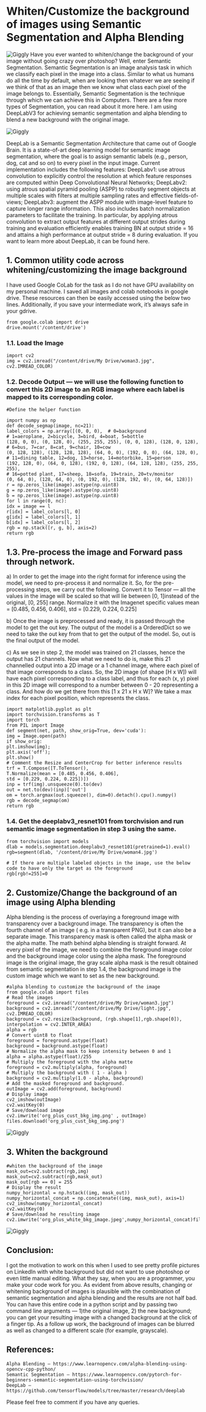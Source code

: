 # Whiten/Customize the background of images using Semantic Segmentation and Alpha Blending

![Giggly](images/res1.png)
Have you ever wanted to whiten/change the background of your image without going crazy over photoshop? Well, enter Semantic Segmentation. Semantic Segmentation is an image analysis task in which we classify each pixel in the image into a class. Similar to what us humans do all the time by default, when are looking then whatever we are seeing if we think of that as an image then we know what class each pixel of the image belongs to. Essentially, Semantic Segmentation is the technique through which we can achieve this in Computers. There are a few more types of Segmentation, you can read about it more here.
I am using DeepLabV3 for achieving semantic segmentation and alpha blending to blend a new background with the original image.

![Giggly](images/res2.png)

DeepLab is a Semantic Segmentation Architecture that came out of Google Brain. It is a state-of-art deep learning model for semantic image segmentation, where the goal is to assign semantic labels (e.g., person, dog, cat and so on) to every pixel in the input image. Current implementation includes the following features: DeepLabv1: use atrous convolution to explicitly control the resolution at which feature responses are computed within Deep Convolutional Neural Networks; DeepLabv2: using atrous spatial pyramid pooling (ASPP) to robustly segment objects at multiple scales with filters at multiple sampling rates and effective fields-of-views; DeepLabv3: augment the ASPP module with image-level feature to capture longer range information. This also includes batch normalization parameters to facilitate the training. In particular, by applying atrous convolution to extract output features at different output strides during training and evaluation efficiently enables training BN at output stride = 16 and attains a high performance at output stride = 8 during evaluation. If you want to learn more about DeepLab, it can be found here.
  
## 1. Common utility code across whitening/customizing the image background
I have used Google CoLab for the task as I do not have GPU availability on my personal machine. I saved all images and colab notebooks in google drive. These resources can then be easily accessed using the below two lines. Additionally, if you save your intermediate work, it’s always safe in your gdrive.
```
from google.colab import drive
drive.mount('/content/drive')
```
### 1.1. Load the Image
```
import cv2
img = cv2.imread("/content/drive/My Drive/woman3.jpg", cv2.IMREAD_COLOR)
```
### 1.2. Decode Output — we will use the following function to convert this 2D image to an RGB image where each label is mapped to its corresponding color.
```
#Define the helper function

import numpy as np
def decode_segmap(image, nc=21):
label_colors = np.array([(0, 0, 0),  # 0=background
# 1=aeroplane, 2=bicycle, 3=bird, 4=boat, 5=bottle
(128, 0, 0), (0, 128, 0), (255, 255, 255), (0, 0, 128), (128, 0, 128),
# 6=bus, 7=car, 8=cat, 9=chair, 10=cow
(0, 128, 128), (128, 128, 128), (64, 0, 0), (192, 0, 0), (64, 128, 0),
# 11=dining table, 12=dog, 13=horse, 14=motorbike, 15=person
(192, 128, 0), (64, 0, 128), (192, 0, 128), (64, 128, 128), (255, 255, 255),
# 16=potted plant, 17=sheep, 18=sofa, 19=train, 20=tv/monitor
(0, 64, 0), (128, 64, 0), (0, 192, 0), (128, 192, 0), (0, 64, 128)])
r = np.zeros_like(image).astype(np.uint8)
g = np.zeros_like(image).astype(np.uint8)
b = np.zeros_like(image).astype(np.uint8)
for l in range(0, nc):
idx = image == l
r[idx] = label_colors[l, 0]
g[idx] = label_colors[l, 1]
b[idx] = label_colors[l, 2]
rgb = np.stack([r, g, b], axis=2)
return rgb
```

## 1.3. Pre-process the image and Forward pass through network.
a) In order to get the image into the right format for inference using the model, we need to pre-process it and normalize it. So, for the pre-processing steps, we carry out the following.
Convert it to Tensor — all the values in the image will be scaled so that will lie between [0, 1]instead of the original, [0, 255] range. Normalize it with the Imagenet specific values mean = [0.485, 0.456, 0.406], std = [0.229, 0.224, 0.225]

b) Once the image is preprocessed and ready, it is passed through the model to get the out key. The output of the model is a OrderedDict so we need to take the out key from that to get the output of the model. So, out is the final output of the model.

c) As we see in step 2, the model was trained on 21 classes, hence the output has 21 channels. Now what we need to do is, make this 21 channelled output into a 2D image or a 1 channel image, where each pixel of that image corresponds to a class. So, the 2D image (of shape [H x W]) will have each pixel corresponding to a class label, and thus for each (x, y) pixel in this 2D image will correspond to a number between 0 - 20 representing a class. And how do we get there from this [1 x 21 x H x W]? We take a max index for each pixel position, which represents the class.
```
import matplotlib.pyplot as plt
import torchvision.transforms as T
import torch
from PIL import Image
def segment(net, path, show_orig=True, dev='cuda'):
img = Image.open(path)
if show_orig: 
plt.imshow(img); 
plt.axis('off'); 
plt.show()
# Comment the Resize and CenterCrop for better inference results
trf = T.Compose([T.ToTensor(),
T.Normalize(mean = [0.485, 0.456, 0.406],
std = [0.229, 0.224, 0.225])])
inp = trf(img).unsqueeze(0).to(dev)
out = net.to(dev)(inp)['out']
om = torch.argmax(out.squeeze(), dim=0).detach().cpu().numpy()
rgb = decode_segmap(om)
return rgb
```
### 1.4. Get the deeplabv3_resnet101 from torchvision and run semantic image segmentation in step 3 using the same.
```
from torchvision import models
dlab = models.segmentation.deeplabv3_resnet101(pretrained=1).eval()
rgb=segment(dlab, '/content/drive/My Drive/woman4.jpg')

# If there are multiple labeled objects in the image, use the below code to have only the target as the foreground
rgb[rgb!=255]=0
```
## 2. Customize/Change the background of an image using Alpha blending
Alpha blending is the process of overlaying a foreground image with transparency over a background image. The transparency is often the fourth channel of an image ( e.g. in a transparent PNG), but it can also be a separate image. This transparency mask is often called the alpha mask or the alpha matte. The math behind alpha blending is straight forward. At every pixel of the image, we need to combine the foreground image color and the background image color using the alpha mask.
The foreground image is the original image, the gray scale alpha mask is the result obtained from semantic segmentation in step 1.4, the background image is the custom image which we want to set as the new background.
```
#alpha blending to customize the background of the image
from google.colab import files
# Read the images
foreground = cv2.imread("/content/drive/My Drive/woman3.jpg")
background = cv2.imread("/content/drive/My Drive/light.jpg", cv2.IMREAD_COLOR)
background = cv2.resize(background, (rgb.shape[1],rgb.shape[0]), interpolation = cv2.INTER_AREA)
alpha = rgb
# Convert uint8 to float
foreground = foreground.astype(float)
background = background.astype(float)
# Normalize the alpha mask to keep intensity between 0 and 1
alpha = alpha.astype(float)/255
# Multiply the foreground with the alpha matte
foreground = cv2.multiply(alpha, foreground)
# Multiply the background with ( 1 - alpha )
background = cv2.multiply(1.0 - alpha, background)
# Add the masked foreground and background.
outImage = cv2.add(foreground, background)
# Display image
cv2_imshow(outImage)
cv2.waitKey(0)
# Save/download image
cv2.imwrite('org_plus_cust_bkg_img.png' , outImage)
files.download('org_plus_cust_bkg_img.png')
```
![Giggly](images/res3.png) 

## 3. Whiten the background
```
#whiten the background of the image
mask_out=cv2.subtract(rgb,img)
mask_out=cv2.subtract(rgb,mask_out)
mask_out[rgb == 0] = 255
# Display the result
numpy_horizontal = np.hstack((img, mask_out))
numpy_horizontal_concat = np.concatenate((img, mask_out), axis=1)
cv2_imshow(numpy_horizontal_concat)
cv2.waitKey(0)
# Save/download he resulting image
cv2.imwrite('org_plus_white_bkg_image.jpeg',numpy_horizontal_concat)files.download('org_plus_white_bkg_image.jpeg')
```

![Giggly](images/res4.png)

## Conclusion:
I got the motivation to work on this when I used to see pretty profile pictures on LinkedIn with white background but did not want to use photoshop or even little manual editing. What they say, when you are a programmer, you make your code work for you.
As evident from above results, changing or whitening background of images is plausible with the combination of semantic segmentation and alpha blending and the results are not half bad.
You can have this entire code in a python script and by passing two command line arguments — 1)the original image, 2) the new background; you can get your resulting image with a changed background at the click of a finger tip.
As a follow up work, the background of images can be blurred as well as changed to a different scale (for example, grayscale).

## References:
```
Alpha Blending — https://www.learnopencv.com/alpha-blending-using-opencv-cpp-python/
Semantic Segmentation — https://www.learnopencv.com/pytorch-for-beginners-semantic-segmentation-using-torchvision/
DeepLab — https://github.com/tensorflow/models/tree/master/research/deeplab
```
Please feel free to comment if you have any queries.
